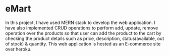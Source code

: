 # eMart
In this project, I have used MERN stack to develop the web application. I have also implemented CRUD operations to perform add, update, remove operation over the products so that user can add the product to the cart by checking the product details such as price, description, status(available, out of stock) &amp; quantity. This web application is hosted as an E-commerce site over heroku.
